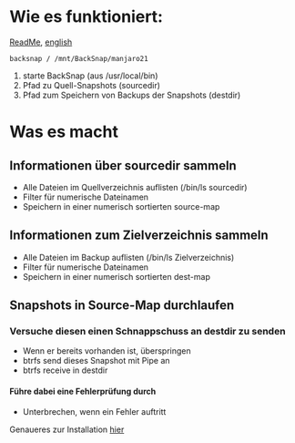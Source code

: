 # Wie es funktioniert:
[ReadMe](./backsnap.md),  [english](./HowItWorks.md) 

`backsnap / /mnt/BackSnap/manjaro21`

1. starte BackSnap (aus /usr/local/bin)
4. Pfad zu Quell-Snapshots (sourcedir)
5. Pfad zum Speichern von Backups der Snapshots (destdir)

# Was es macht

## Informationen über sourcedir sammeln
* Alle Dateien im Quellverzeichnis auflisten (/bin/ls sourcedir)
* Filter für numerische Dateinamen
* Speichern in einer numerisch sortierten source-map

## Informationen zum Zielverzeichnis sammeln
* Alle Dateien im Backup auflisten (/bin/ls Zielverzeichnis)
* Filter für numerische Dateinamen
* Speichern in einer numerisch sortierten dest-map

## Snapshots in Source-Map durchlaufen
### Versuche diesen einen Schnappschuss an destdir zu senden
* Wenn er bereits vorhanden ist, überspringen
* btrfs send dieses Snapshot mit Pipe an
* btrfs receive in destdir

#### Führe dabei eine Fehlerprüfung durch
* Unterbrechen, wenn ein Fehler auftritt

Genaueres zur Installation [hier](gallery/gallery.md)